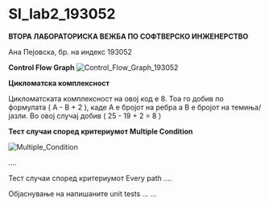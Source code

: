 # SI_lab2_193052

**ВТОРА ЛАБОРАТОРИСКА ВЕЖБА ПО СОФТВЕРСКО ИНЖЕНЕРСТВО**

Ана Пејовска, бр. на индекс 193052

**Control Flow Graph**
![Control_Flow_Graph_193052](https://user-images.githubusercontent.com/80685739/119884922-79a39b00-bf31-11eb-9f9c-9ca6a6e409c2.png)


**Цикломатска комплексност**

Цикломатската комплексност на овој код е 8. Тоа го добив по формулата ( А - В + 2 ), каде А е бројот на ребра а В е бројот на темиња/јазли. 
Во овој случај добив ( 25 - 19 + 2 = 8 )

**Тест случаи според критериумот Multiple Condition**

![Multiple_Condition](https://user-images.githubusercontent.com/80685739/119885639-5f1df180-bf32-11eb-8c47-a386b35edfd7.png)


....

Тест случаи според критериумот Every path
....

Објаснување на напишаните unit tests
... ...

